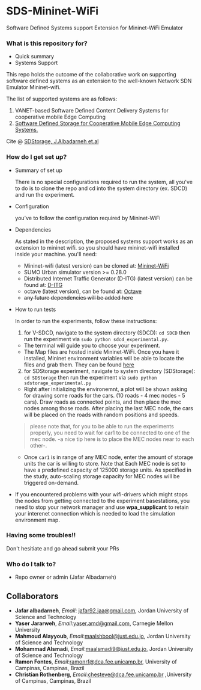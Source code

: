 # SDS-Mininet-WiFi
Software Defined Systems support Extension for Mininet-WiFi Emulator

### What is this repository for? ###

* Quick summary
* Systems Support

This repo holds the outcome of the collaborative work on supporting software defined systems as an extension to the well-known Network SDN Emulator Mininet-wifi.

The list of supported systems are as follows: 

1. VANET-based Software Defined Content Delivery Systems for cooperative mobile Edge Computing
2. [Software Defined Storage for Cooperative Mobile Edge Computing Systems.](https://www.researchgate.net/publication/317421285_Software_Defined_Storage_for_cooperative_Mobile_Edge_Computing_systems) 

Cite @ [SDStorage, J.Albadarneh et.al](http://ieeexplore.ieee.org/document/7939160/)



### How do I get set up? ###

* Summary of set up

    There is no special configurations required to run the system, all you've to do is to clone the repo and cd into the system directory (ex. SDCD) and run the experiment.
* Configuration

    you've to follow the configuration required by Mininet-WiFi
* Dependencies

    As stated in the description, the proposed systems support works as an extension to mininet wifi. so you should have mininet-wifi installed inside your machine.
    you'll need: 
    - Mininet-wifi (latest version) can be cloned at: [Mininet-WiFi](https://github.com/intrig-unicamp/mininet-wifi)
    - SUMO Urban simulator version >= 0.28.0
    - Distributed Internet Traffic Generator (D-ITG) (latest version) can be found at: [D-ITG](http://traffic.comics.unina.it/software/ITG/download.php)
    - octave (latest version), can be found at: [Octave](http://www.octave.org/)
    - ~~any future dependencies will be added here~~
* How to run tests  

    In order to run the experiments, follow these instructions:
    
    1) for V-SDCD, navigate to the system directory (SDCD):
    `cd SDCD` then run the experiment via `sudo python sdcd_experimental.py`.
    - The terminal will guide you to choose your experiment.
    - The Map files are hosted inside Mininet-WiFi. Once you have it installed, Mininet environment variables will be able to locate the files and grab them. 
    They can be found [here](https://github.com/intrig-unicamp/mininet-wifi/blob/master/mininet/sumo/data/new-york.rou.xml)
    
    2) for SDStorage experiment, navigate to system directory (SDStorage):
    `cd SDStorage` then run the experiment via `sudo python sdstorage_experimental.py`
    - Right after initializing the environemnt, a plot will be shown asking for drawing some roads for the cars. (10 roads - 4 mec nodes - 5 cars). Draw roads as connected points, and then place the mec nodes among those roads. After placing the last MEC node, the cars will be placed on the roads with random positions and speeds. 
    > please note that, for you to be able to run the experiments properly, you need to wait for car1 to be connected to one of the mec node. -a nice tip here is to place the MEC nodes near to each other-.
    
    - Once `car1` is in range of any MEC node, enter the amount of storage units the car is willing to store. Note that Each MEC node is set to have a predefined capacity of 125000 storage units. As specified in the study, auto-scaling storage capacity for MEC nodes will be triggered on-demand.

* If you encountered problems with your wifi-drivers which might stops the nodes from getting connected to the experiment basestations, you need to stop your network manager and use __wpa_supplicant__ to retain your interenet connection which is needed to load the simulation environment map.    

### Having some troubles!! ###
Don't hesitiate and go ahead submit your PRs

### Who do I talk to? ###

* Repo owner or admin (Jafar Albadarneh)

Collaborators
---
- __Jafar albadarneh__, _Email_: jafar92.jaa@gmail.com, Jordan University of Science and Technology
- __Yaser Jararweh__, _Email_:yaser.amd@gmail.com,  Carnegie Mellon University
- __Mahmoud Alayyoub__, _Email_:maalshbool@just.edu.jo, Jordan University of Science and Technology
- __Mohammad Alsmadi__, _Email_:maalsmadi9@just.edu.jo, Jordan University of Science and Technology
- __Ramon Fontes__, _Email_:ramonrf@dca.fee.unicamp.br, University of Campinas, Campinas, Brazil
- __Christian Rothenberg__, _Email_:chesteve@dca.fee.unicamp.br ,University of Campinas, Campinas, Brazil
